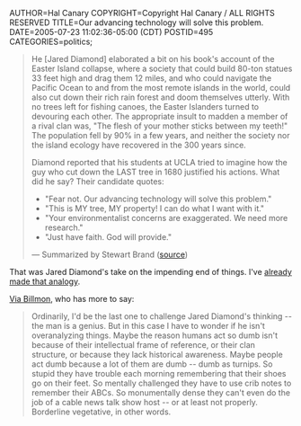 AUTHOR=Hal Canary
COPYRIGHT=Copyright Hal Canary / ALL RIGHTS RESERVED
TITLE=Our advancing technology will solve this problem.
DATE=2005-07-23 11:02:36-05:00 (CDT)
POSTID=495
CATEGORIES=politics;

> He \[Jared Diamond\] elaborated a bit on his book's account of the Easter Island collapse, where a society that could build 80-ton statues 33 feet high and drag them 12 miles, and who could navigate the Pacific Ocean to and from the most remote islands in the world, could also cut down their rich rain forest and doom themselves utterly. With no trees left for fishing canoes, the Easter Islanders turned to devouring each other. The appropriate insult to madden a member of a rival clan was, "The flesh of your mother sticks between my teeth!" The population fell by 90% in a few years, and neither the society nor the island ecology have recovered in the 300 years since.
> 
> Diamond reported that his students at UCLA tried to imagine how the guy who cut down the LAST tree in 1680 justified his actions. What did he say? Their candidate quotes:
> 
> *   "Fear not. Our advancing technology will solve this problem."
> *   "This is MY tree, MY property! I can do what I want with it."
> *   "Your environmentalist concerns are exaggerated. We need more research."
> *   "Just have faith. God will provide."
> 
> — Summarized by Stewart Brand ([source](http://radar.oreilly.com/archives/2005/07/on_failing_to_t.html))

That was Jared Diamond's take on the impending end of things. I've [already made that analogy](https://halcanary.org/vv/2005/05/26/464/).

[Via Billmon](http://billmon.org/archives/002056.html), who has more to say:

> Ordinarily, I'd be the last one to challenge Jared Diamond's thinking -- the man is a genius. But in this case I have to wonder if he isn't overanalyzing things. Maybe the reason humans act so dumb isn't because of their intellectual frame of reference, or their clan structure, or because they lack historical awareness. Maybe people act dumb because a lot of them are dumb -- dumb as turnips. So stupid they have trouble each morning remembering that their shoes go on their feet. So mentally challenged they have to use crib notes to remember their ABCs. So monumentally dense they can't even do the job of a cable news talk show host -- or at least not properly. Borderline vegetative, in other words.
